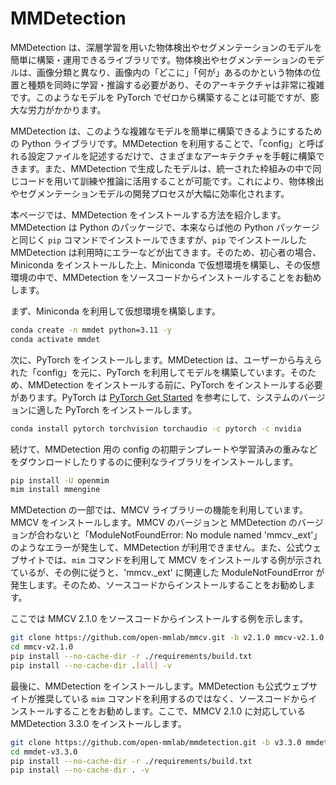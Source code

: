 # MMDetection

MMDetection は、深層学習を用いた物体検出やセグメンテーションのモデルを簡単に構築・運用できるライブラリです。物体検出やセグメンテーションのモデルは、画像分類と異なり、画像内の「どこに」「何が」あるのかという物体の位置と種類を同時に学習・推論する必要があり、そのアーキテクチャは非常に複雑です。このようなモデルを PyTorch でゼロから構築することは可能ですが、膨大な労力がかかります。

MMDetection は、このような複雑なモデルを簡単に構築できるようにするための Python ライブラリです。MMDetection を利用することで、「config」と呼ばれる設定ファイルを記述するだけで、さまざまなアーキテクチャを手軽に構築できます。また、MMDetection で生成したモデルは、統一された枠組みの中で同じコードを用いて訓練や推論に活用することが可能です。これにより、物体検出やセグメンテーションモデルの開発プロセスが大幅に効率化されます。

本ページでは、MMDetection をインストールする方法を紹介します。MMDetection は Python のパッケージで、本来ならば他の Python パッケージと同じく `pip` コマンドでインストールできますが、`pip` でインストールした MMDetection は利用時にエラーなどが出てきます。そのため、初心者の場合、Miniconda をインストールした上、Miniconda で仮想環境を構築し、その仮想環境の中で、MMDetection をソースコードからインストールすることをお勧めします。


まず、Miniconda を利用して仮想環境を構築します。

```bash
conda create -n mmdet python=3.11 -y
conda activate mmdet
```

次に、PyTorch をインストールします。MMDetection は、ユーザーから与えられた「config」を元に、PyTorch を利用してモデルを構築しています。そのため、MMDetection をインストールする前に、PyTorch をインストールする必要があります。PyTorch は [PyTorch Get Started](https://pytorch.org/get-started/locally/) を参考にして、システムのバージョンに適した PyTorch をインストールします。


```bash
conda install pytorch torchvision torchaudio -c pytorch -c nvidia
```

続けて、MMDetection 用の config の初期テンプレートや学習済みの重みなどをダウンロードしたりするのに便利なライブラリをインストールします。


```bash
pip install -U openmim
mim install mmengine
```

MMDetection の一部では、MMCV ライブラリーの機能を利用しています。MMCV をインストールします。MMCV のバージョンと MMDetection のバージョンが合わないと「ModuleNotFoundError: No module named 'mmcv._ext'」のようなエラーが発生して、MMDetection が利用できません。また、公式ウェブサイトでは、`mim` コマンドを利用して MMCV をインストールする例が示されているが、その例に従うと、'mmcv._ext' に関連した ModuleNotFoundError が発生します。そのため、ソースコードからインストールすることをお勧めします。

ここでは MMCV 2.1.0 をソースコードからインストールする例を示します。

```bash
git clone https://github.com/open-mmlab/mmcv.git -b v2.1.0 mmcv-v2.1.0
cd mmcv-v2.1.0
pip install --no-cache-dir -r ./requirements/build.txt
pip install --no-cache-dir .[all] -v
```

最後に、MMDetection をインストールします。MMDetection も公式ウェブサイトが推奨している `mim` コマンドを利用するのではなく、ソースコードからインストールすることをお勧めします。ここで、MMCV 2.1.0 に対応している MMDetection 3.3.0 をインストールします。


```bash
git clone https://github.com/open-mmlab/mmdetection.git -b v3.3.0 mmdet-v3.3.0
cd mmdet-v3.3.0
pip install --no-cache-dir -r ./requirements/build.txt
pip install --no-cache-dir . -v
```


